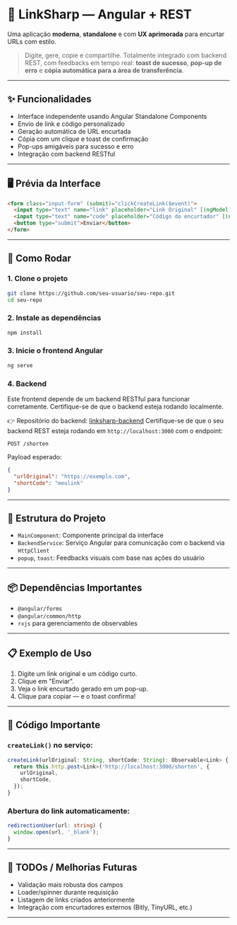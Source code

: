 
# 🔗 LinkSharp — Angular + REST

Uma aplicação **moderna**, **standalone** e com **UX aprimorada** para encurtar URLs com estilo.

> Digite, gere, copie e compartilhe. Totalmente integrado com backend REST, com feedbacks em tempo real: **toast de sucesso**, **pop-up de erro** e **cópia automática para a área de transferência**.

---

## ✨ Funcionalidades

- Interface independente usando Angular Standalone Components
- Envio de link e código personalizado
- Geração automática de URL encurtada
- Cópia com um clique e toast de confirmação
- Pop-ups amigáveis para sucesso e erro
- Integração com backend RESTful

---

## 🖥️ Prévia da Interface

```html
<form class="input-form" (submit)="clickCreateLink($event)">
  <input type="text" name="link" placeholder="Link Original" [(ngModel)]="urlOriginal" />
  <input type="text" name="code" placeholder="Código do encurtador" [(ngModel)]="shortCode" />
  <button type="submit">Enviar</button>
</form>
```

---

## 🚀 Como Rodar

### 1. Clone o projeto
```bash
git clone https://github.com/seu-usuario/seu-repo.git
cd seu-repo
```

### 2. Instale as dependências
```bash
npm install
```

### 3. Inicie o frontend Angular
```bash
ng serve
```

### 4. Backend

Este frontend depende de um backend RESTful para funcionar corretamente. Certifique-se de que o backend esteja rodando localmente.

👉 Repositório do backend: [linksharp-backend](https://github.com/luizgustavogg/linksharp-backend)
Certifique-se de que o seu backend REST esteja rodando em `http://localhost:3000` com o endpoint:
```
POST /shorten
```
Payload esperado:
```json
{
  "urlOriginal": "https://exemplo.com",
  "shortCode": "meulink"
}
```

---

## 🧩 Estrutura do Projeto

- `MainComponent`: Componente principal da interface
- `BackendService`: Serviço Angular para comunicação com o backend via `HttpClient`
- `popup`, `toast`: Feedbacks visuais com base nas ações do usuário

---

## 📦 Dependências Importantes

- `@angular/forms`
- `@angular/common/http`
- `rxjs` para gerenciamento de observables

---

## 📋 Exemplo de Uso

1. Digite um link original e um código curto.
2. Clique em "Enviar".
3. Veja o link encurtado gerado em um pop-up.
4. Clique para copiar — e o toast confirma!

---

## 📁 Código Importante

### `createLink()` no serviço:
```ts
createLink(urlOriginal: String, shortCode: String): Observable<Link> {
  return this.http.post<Link>('http://localhost:3000/shorten', {
    urlOriginal,
    shortCode,
  });
}
```

### Abertura do link automaticamente:
```ts
redirectionUser(url: string) {
  window.open(url, '_blank');
}
```

---

## 📌 TODOs / Melhorias Futuras

- Validação mais robusta dos campos
- Loader/spinner durante requisição
- Listagem de links criados anteriormente
- Integração com encurtadores externos (Bitly, TinyURL, etc.)

---
